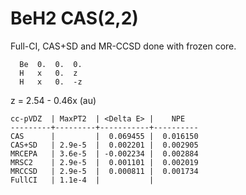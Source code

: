 BeH2 CAS(2,2)
=============

Full-CI, CAS+SD and MR-CCSD done with frozen core.

```
  Be  0.  0.  0.
  H   x   0.  z
  H   x   0.  -z
```

z = 2.54 - 0.46x  (au)

```
cc-pVDZ  | MaxPT2  | <Delta E> |    NPE    
---------+---------+-----------+----------
CAS      |         |  0.069455 |  0.016150
CAS+SD   | 2.9e-5  |  0.002201 |  0.002905
MRCEPA   | 3.6e-5  | -0.002234 |  0.002884
MRSC2    | 2.9e-5  |  0.001101 |  0.002019
MRCCSD   | 2.9e-5  |  0.000811 |  0.001734
FullCI   | 1.1e-4  |           | 
```

